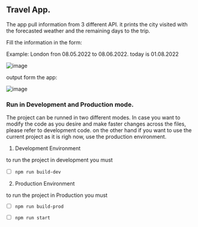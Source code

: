 
## Travel App.






The app pull information from 3 different API. it prints the city visited with the forecasted weather and the remaining days to the trip.

Fill the information in the form:

Example: London fron 08.05.2022 to 08.06.2022. today is 01.08.2022

![image](https://user-images.githubusercontent.com/65776444/182101460-00dca76b-d5bd-4cc7-b3ef-1d74b12b8c11.png)


output form the app:

![image](https://user-images.githubusercontent.com/65776444/182101741-e1cd4165-6796-4057-bb3a-b7ab6abc32cd.png)



###  Run in Development and Production mode.

The project can be runned in two different modes.  In case you want to modify the code as you desire  and make faster changes across the files, please refer to development code. on the other hand if you want to use the current project as it is righ now, use the production environment.

1. Development Environment

to run the project in development you must

- [ ] `npm run build-dev`

2. Production Environment

to run the project in Production you must 

- [ ] `npm run build-prod`
- [ ] `npm run start`

